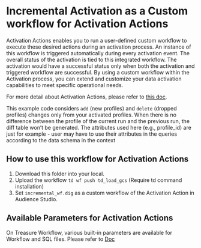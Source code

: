 # Incremental Activation as a Custom workflow for Activation Actions

Activation Actions enables you to run a user-defined custom workflow to execute these desired actions during an activation process. An instance of this workflow is triggered automatically during every activation event. The overall status of the activation is tied to this integrated workflow. The activation would have a successful status only when both the activation and triggered workflow are successful. By using a custom workflow within the Activation process, you can extend and customize your data activation capabilities to meet specific operational needs.

For more detail about Activation Actions, please refer to [this doc](https://docs.treasuredata.com/articles/#!pd/activation-actions).

This example code considers `add` (new profiles) and `delete` (dropped profiles) changes only from your activated profiles. When there is no difference between the profile of the current run and the previous run, the diff table won’t be generated. The attributes used here (e.g., profile_id) are just for example - user may have to use their attributes in the queries according to the data schema in the context

## How to use this workflow for Activation Actions

1. Download this folder into your local.
2. Upload the workflow `td wf push td_load_gcs` (Require td command installation)
3. Set `incremental_wf.dig` as a custom workflow of the Activation Action in Audience Studio.

## Available Parameters for Activation Actions

On Treasure Workflow, various built-in parameters are available for Workflow and SQL files. Please refer to [Doc](https://docs.treasuredata.com/articles/#!pd/activation-actions-parameters)

